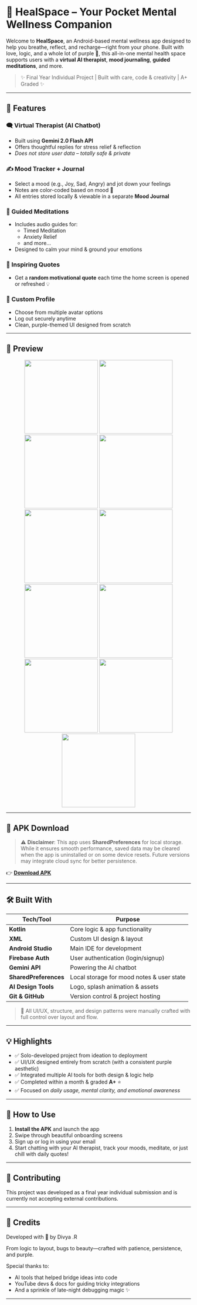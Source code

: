 # 🌿 HealSpace – Your Pocket Mental Wellness Companion

Welcome to **HealSpace**, an Android-based mental wellness app designed to help you breathe, reflect, and recharge—right from your phone. Built with love, logic, and a whole lot of purple 💜, this all-in-one mental health space supports users with a **virtual AI therapist**, **mood journaling**, **guided meditations**, and more.

> ✨ Final Year Individual Project | Built with care, code & creativity | A+ Graded ✨

---

## 🧠 Features

### 🗨️ Virtual Therapist (AI Chatbot)
- Built using **Gemini 2.0 Flash API**
- Offers thoughtful replies for stress relief & reflection
- *Does not store user data – totally safe & private*

### ✍️ Mood Tracker + Journal
- Select a mood (e.g., Joy, Sad, Angry) and jot down your feelings
- Notes are color-coded based on mood 🌈
- All entries stored locally & viewable in a separate **Mood Journal**

### 🧘 Guided Meditations
- Includes audio guides for:
  - Timed Meditation
  - Anxiety Relief
  - and more...
- Designed to calm your mind & ground your emotions

### 💬 Inspiring Quotes
- Get a **random motivational quote** each time the home screen is opened or refreshed 💡

### 👤 Custom Profile
- Choose from multiple avatar options
- Log out securely anytime
- Clean, purple-themed UI designed from scratch

---

## 📸 Preview

<p align="center">
  <img src="ScreenShots/splash.jpg" width="200"/>
  <img src="ScreenShots/onboarding.jpg" width="200"/>
  <img src="ScreenShots/welcome.jpg" width="200"/>
  <img src="ScreenShots/signup.jpg" width="200"/>
  <img src="ScreenShots/login.jpg" width="200"/>
  <img src="ScreenShots/home.jpg" width="200"/>
  <img src="ScreenShots/chatbot.jpg" width="200"/>
  <img src="ScreenShots/moodtracker.jpg" width="200"/>
  <img src="ScreenShots/meditation.jpg" width="200"/>
  <img src="ScreenShots/meditationAudio.jpg" width="200"/>
  <img src="ScreenShots/profile.jpg" width="200"/>
</p>

---

## 📲 APK Download

> ⚠️ **Disclaimer**: This app uses **SharedPreferences** for local storage. While it ensures smooth performance, saved data may be cleared when the app is uninstalled or on some device resets. Future versions may integrate cloud sync for better persistence.

👉 [**Download APK**](https://github.com/divya-dev24/HealSpace/releases/download/v1.0.0/app-debug.apk)

---

## 🛠️ Built With

| Tech/Tool            | Purpose                         |
|----------------------|----------------------------------|
| **Kotlin**           | Core logic & app functionality  |
| **XML**              | Custom UI design & layout       |
| **Android Studio**   | Main IDE for development        |
| **Firebase Auth**    | User authentication (login/signup) |
| **Gemini API**       | Powering the AI chatbot         |
| **SharedPreferences**| Local storage for mood notes & user state |
| **AI Design Tools**  | Logo, splash animation & assets |
| **Git & GitHub**     | Version control & project hosting |

> 🔧 All UI/UX, structure, and design patterns were manually crafted with full control over layout and flow.

---

## 💡 Highlights

- ✅ Solo-developed project from ideation to deployment
- ✅ UI/UX designed entirely from scratch (with a consistent purple aesthetic)
- ✅ Integrated multiple AI tools for both design & logic help
- ✅ Completed within a month & graded **A+** ⭐
- ✅ Focused on *daily usage, mental clarity, and emotional awareness*

---

## 🚀 How to Use

1. **Install the APK** and launch the app
2. Swipe through beautiful onboarding screens
3. Sign up or log in using your email
4. Start chatting with your AI therapist, track your moods, meditate, or just chill with daily quotes!

---

## 🤝 Contributing

This project was developed as a final year individual submission and is currently not accepting external contributions.

---

## 💌 Credits

Developed with 💜 by Divya .R

From logic to layout, bugs to beauty—crafted with patience, persistence, and purple.

Special thanks to:
- AI tools that helped bridge ideas into code
- YouTube devs & docs for guiding tricky integrations
- And a sprinkle of late-night debugging magic ✨

---

